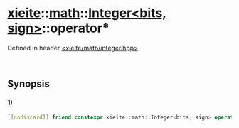 # [xieite](../../../../../xieite.md)\:\:[math](../../../../../math.md)\:\:[Integer<bits, sign>](../../../../integer.md)\:\:operator*
Defined in header [<xieite/math/integer.hpp>](../../../../../../../include/xieite/math/integer.hpp)

&nbsp;

## Synopsis
#### 1)
```cpp
[[nodiscard]] friend constexpr xieite::math::Integer<bits, sign> operator*(const xieite::math::Integer<bits, sign> multiplier, const xieite::math::Integer<bits, sign> multiplicand) noexcept;
```
